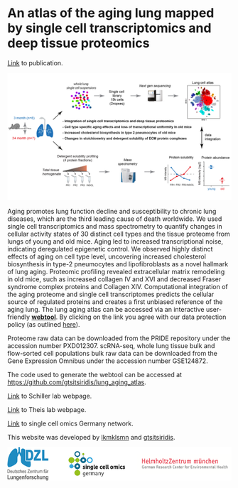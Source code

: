 # An atlas of the aging lung mapped by single cell transcriptomics and deep tissue proteomics 

[Link](https://www.nature.com/articles/s41467-019-08831-9) to publication.

<p align="center"> 
<img src="Overview_MLAA.png">
</p>

Aging promotes lung function decline and susceptibility to chronic lung diseases, which are the third leading cause of death worldwide. We used single cell transcriptomics and mass spectrometry to quantify changes in cellular activity states of 30 distinct cell types and the tissue proteome from lungs of young and old mice. Aging led to increased transcriptional noise, indicating deregulated epigenetic control. We observed highly distinct effects of aging on cell type level, uncovering increased cholesterol biosynthesis in type-2 pneumocytes and lipofibroblasts as a novel hallmark of lung aging. Proteomic profiling revealed extracellular matrix remodeling in old mice, such as increased collagen IV and XVI and decreased Fraser syndrome complex proteins and Collagen XIV. Computational integration of the aging proteome and single cell transcriptomes predicts the cellular source of regulated proteins and creates a first unbiased reference of the aging lung. The lung aging atlas can be accessed via an interactive user-friendly **[webtool](https://hschillerlabshiny.shinyapps.io/lung_aging_atlas/)**. By clicking on the link you agree with our data protection policy (as outlined [here](https://www.helmholtz-muenchen.de/en/imprint/index.html)).

Proteome raw data can be downloaded from the PRIDE repository under the accession number PXD012307. scRNA-seq, whole lung tissue bulk and flow-sorted cell populations bulk raw data can be downloaded from the Gene Expression Omnibus under the accession number GSE124872.

The code used to generate the webtool can be accessed at https://github.com/gtsitsiridis/lung_aging_atlas.

[Link](https://www.helmholtz-muenchen.de/ilbd/research/cpc-junior-research-groups/schiller-lab-dzl-junior-research-group/scientific-focus/index.html) to Schiller lab webpage. 

[Link](https://www.helmholtz-muenchen.de/icb/research/groups/machine-learning/overview/index.html) to Theis lab webpage. 

[Link](https://www.singlecell.de/) to single cell omics Germany network. 

This website was developed by [lkmklsmn](https://github.com/lkmklsmn) and [gtsitsiridis](https://github.com/gtsitsiridis).

<p></p>
<p align="center"> 
<img src="Overview_logos.png">
</p>
<p></p>






